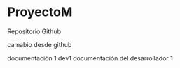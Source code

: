 # ProyectoM
Repositorio Github

camabio desde github

documentación 1 dev1
documentación del desarrollador 1
